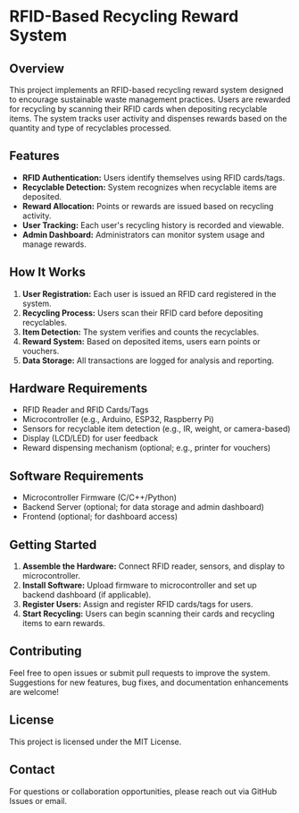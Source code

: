 # RFID-Based Recycling Reward System

## Overview

This project implements an RFID-based recycling reward system designed to encourage sustainable waste management practices. Users are rewarded for recycling by scanning their RFID cards when depositing recyclable items. The system tracks user activity and dispenses rewards based on the quantity and type of recyclables processed.

## Features

- **RFID Authentication:** Users identify themselves using RFID cards/tags.
- **Recyclable Detection:** System recognizes when recyclable items are deposited.
- **Reward Allocation:** Points or rewards are issued based on recycling activity.
- **User Tracking:** Each user's recycling history is recorded and viewable.
- **Admin Dashboard:** Administrators can monitor system usage and manage rewards.

## How It Works

1. **User Registration:** Each user is issued an RFID card registered in the system.
2. **Recycling Process:** Users scan their RFID card before depositing recyclables.
3. **Item Detection:** The system verifies and counts the recyclables.
4. **Reward System:** Based on deposited items, users earn points or vouchers.
5. **Data Storage:** All transactions are logged for analysis and reporting.

## Hardware Requirements

- RFID Reader and RFID Cards/Tags
- Microcontroller (e.g., Arduino, ESP32, Raspberry Pi)
- Sensors for recyclable item detection (e.g., IR, weight, or camera-based)
- Display (LCD/LED) for user feedback
- Reward dispensing mechanism (optional; e.g., printer for vouchers)

## Software Requirements

- Microcontroller Firmware (C/C++/Python)
- Backend Server (optional; for data storage and admin dashboard)
- Frontend (optional; for dashboard access)

## Getting Started

1. **Assemble the Hardware:** Connect RFID reader, sensors, and display to microcontroller.
2. **Install Software:** Upload firmware to microcontroller and set up backend dashboard (if applicable).
3. **Register Users:** Assign and register RFID cards/tags for users.
4. **Start Recycling:** Users can begin scanning their cards and recycling items to earn rewards.

## Contributing

Feel free to open issues or submit pull requests to improve the system. Suggestions for new features, bug fixes, and documentation enhancements are welcome!

## License

This project is licensed under the MIT License.

## Contact

For questions or collaboration opportunities, please reach out via GitHub Issues or email.
